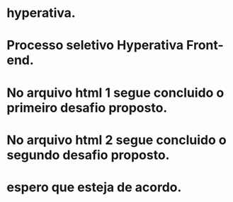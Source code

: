 # hyperativa.
# Processo seletivo Hyperativa Front-end.
# No arquivo html 1 segue concluido o primeiro desafio proposto.
# No arquivo html 2 segue concluido  o segundo desafio proposto.
# espero que esteja de acordo.
